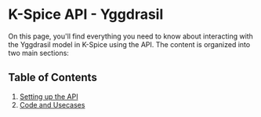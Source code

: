 # K-Spice API - Yggdrasil

On this page, you'll find everything you need to know about interacting with the Yggdrasil model in K-Spice using the API. The content is organized into two main sections:

## Table of Contents

1. [Setting up the API](#step-one---install-python)
2. [Code and Usecases](#step-two---package-installation)
